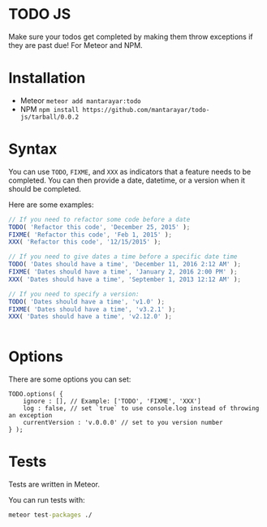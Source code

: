 # TODO JS
Make sure your todos get completed by making them throw exceptions if they are past due! For Meteor and NPM.

# Installation

* Meteor `meteor add mantarayar:todo`
* NPM `npm install https://github.com/mantarayar/todo-js/tarball/0.0.2`

# Syntax

You can use `TODO`, `FIXME`, and `XXX` as indicators that a feature needs to be completed.  You can then provide a date, datetime, or a version when it should be completed.

Here are some examples:

```js
// If you need to refactor some code before a date
TODO( 'Refactor this code', 'December 25, 2015' );
FIXME( 'Refactor this code', 'Feb 1, 2015' );
XXX( 'Refactor this code', '12/15/2015' );

// If you need to give dates a time before a specific date time
TODO( 'Dates should have a time', 'December 11, 2016 2:12 AM' );
FIXME( 'Dates should have a time', 'January 2, 2016 2:00 PM' );
XXX( 'Dates should have a time', 'September 1, 2013 12:12 AM' );

// If you need to specify a version:
TODO( 'Dates should have a time', 'v1.0' );
FIXME( 'Dates should have a time', 'v3.2.1' );
XXX( 'Dates should have a time', 'v2.12.0' );
 
```

# Options

There are some options you can set:

```
TODO.options( {
    ignore : [], // Example: ['TODO', 'FIXME', 'XXX']
    log : false, // set `true` to use console.log instead of throwing an exception
    currentVersion : 'v.0.0.0' // set to you version number
} );
```

# Tests

Tests are written in Meteor.

You can run tests with:

```cmd
meteor test-packages ./
```
